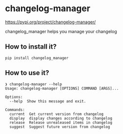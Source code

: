 # changelog-manager

https://pypi.org/project/changelog-manager/

changelog_manager helps you manage your changelog

## How to install it?

`pip install changelog_manager`

## How to use it?

```
❯ changelog-manager --help
Usage: changelog-manager [OPTIONS] COMMAND [ARGS]...

Options:
  --help  Show this message and exit.

Commands:
  current  Get current version from changelog
  display  display changes according to changelog
  release  Release unrealeased items in changelog
  suggest  Suggest future version from changelog
```
